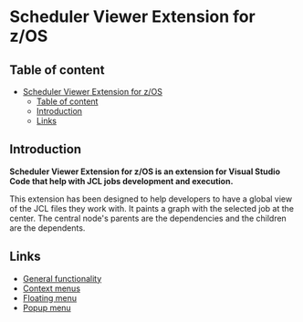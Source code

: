 # Scheduler Viewer Extension for z/OS<a id="scheduler-viewer-extension"></a>

## Table of content<a id="table-of-content"></a>

- [Scheduler Viewer Extension for z/OS](#scheduler-viewer-extension-for-zos)
	- [Table of content](#table-of-content)
	- [Introduction](#introduction)
	- [Links](#links)

## Introduction<a id="introduction"></a>

**Scheduler Viewer Extension for z/OS is an extension for Visual Studio Code that help with JCL jobs development and execution.**

This extension has been designed to help developers to have a global view of the JCL files they work with. It paints a graph with the selected job at the center. The central node's parents are the dependencies and the children are the dependents.

## Links<a id="links"></a>

- [General functionality](./GeneralFunctionality.md)
- [Context menus](./ContextMenus.md)
- [Floating menu](./FloatingMenu.md)
- [Popup menu](./PopupMenu.md)
